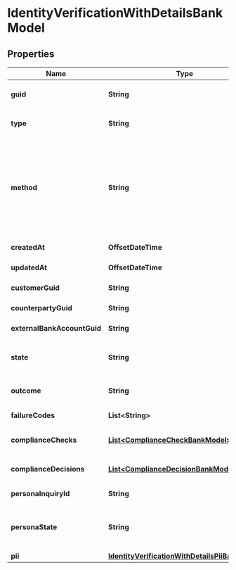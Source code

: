 

# IdentityVerificationWithDetailsBankModel


## Properties

| Name | Type | Description | Notes |
|------------ | ------------- | ------------- | -------------|
|**guid** | **String** | Auto-generated unique identifier for the identity verification. |  [optional] |
|**type** | **String** | The identity verification type; one of kyc, bank_account, or counterparty. |  [optional] |
|**method** | **String** | The identity verification method; one of attested, document_submission, id_and_selfie, tax_id_and_selfie, business_registration, attested_id_and_selfie, attested_business_registration, watchlists, attested_ownership, or account_ownership. |  [optional] |
|**createdAt** | **OffsetDateTime** | ISO8601 datetime the record was created at. |  [optional] |
|**updatedAt** | **OffsetDateTime** | ISO8601 datetime the record was last updated at. |  [optional] |
|**customerGuid** | **String** | The identity verification&#39;s identifier. |  [optional] |
|**counterpartyGuid** | **String** | The identity verification&#39;s identifier. |  [optional] |
|**externalBankAccountGuid** | **String** | The identity verification&#39;s identifier. |  [optional] |
|**state** | **String** | The identity verification state; one of storing, waiting, pending, reviewing, expired, or completed. |  [optional] |
|**outcome** | **String** | The identity verification outcome; one of passed or failed. |  [optional] |
|**failureCodes** | **List&lt;String&gt;** | The reason codes explaining the outcome. |  [optional] |
|**complianceChecks** | [**List&lt;ComplianceCheckBankModel&gt;**](ComplianceCheckBankModel.md) | The compliance checks associated with the identity verification. |  [optional] |
|**complianceDecisions** | [**List&lt;ComplianceDecisionBankModel&gt;**](ComplianceDecisionBankModel.md) | The compliance decisions associated with the identity verification. |  [optional] |
|**personaInquiryId** | **String** | The Persona identifier of the backing inquiry. |  [optional] |
|**personaState** | **String** | The Persona state of the backing inquiry; one of waiting, pending, reviewing, processing, expired, completed, or unknown. |  [optional] |
|**pii** | [**IdentityVerificationWithDetailsPiiBankModel**](IdentityVerificationWithDetailsPiiBankModel.md) |  |  [optional] |



